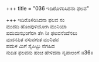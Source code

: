 +++
title = "036 ಇದಿರೊಳಿರಿಸಿದನಾ ಫಲವ"

+++
ಇದಿರೊಳಿರಿಸಿದನಾ ಫಲವ ಸಂ  
ಮುದದಿ ಹೊಂಪುಳಿಯೋಗಿ ಮುನಿಯಾ  
ಪದುಮನಭಂಗೆರಗಿ ತೆಗಿ ನೀ ಫಲವನೆಂದೆನಲು   
ಮದನಪಿತ ನಸುನಗುತ ಮುನಿಪನ  
ಹದುಳ ಮಿಗೆ ಸೈಪಿಟ್ಟು ನೆಗಹಿದ  
ನುದಿತ ಫಲವನು ಹಂಚ ಹೇಳಿದನಾ ನೃಪಾಲಂಗೆ    ॥36॥